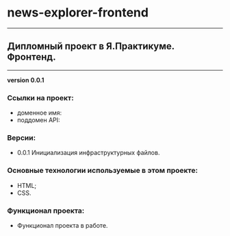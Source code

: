 # news-explorer-frontend
______________________

## Дипломный проект в Я.Практикуме. Фронтенд.
______________________

__version 0.0.1__

### Ссылки на проект:

- доменное имя: 
- поддомен API: 

### Версии:

- 0.0.1 Инициализация инфраструктурных файлов.

### Основные технологии используемые в этом проекте:

- HTML;
- CSS.

### Функционал проекта:

- Функционал проекта в работе.